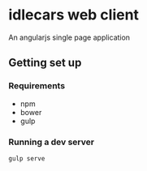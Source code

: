 # idlecars web client
An angularjs single page application

## Getting set up
### Requirements
* npm
* bower
* gulp

### Running a dev server
`gulp serve`
